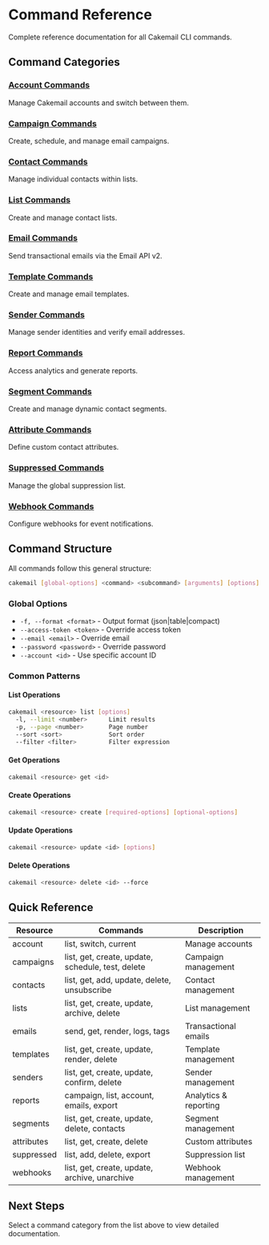 # Command Reference

Complete reference documentation for all Cakemail CLI commands.

## Command Categories

### [Account Commands](./account.md)
Manage Cakemail accounts and switch between them.

### [Campaign Commands](./campaigns.md)
Create, schedule, and manage email campaigns.

### [Contact Commands](./contacts.md)
Manage individual contacts within lists.

### [List Commands](./lists.md)
Create and manage contact lists.

### [Email Commands](./emails.md)
Send transactional emails via the Email API v2.

### [Template Commands](./templates.md)
Create and manage email templates.

### [Sender Commands](./senders.md)
Manage sender identities and verify email addresses.

### [Report Commands](./reports.md)
Access analytics and generate reports.

### [Segment Commands](./segments.md)
Create and manage dynamic contact segments.

### [Attribute Commands](./attributes.md)
Define custom contact attributes.

### [Suppressed Commands](./suppressed.md)
Manage the global suppression list.

### [Webhook Commands](./webhooks.md)
Configure webhooks for event notifications.

## Command Structure

All commands follow this general structure:

```bash
cakemail [global-options] <command> <subcommand> [arguments] [options]
```

### Global Options
- `-f, --format <format>` - Output format (json|table|compact)
- `--access-token <token>` - Override access token
- `--email <email>` - Override email
- `--password <password>` - Override password
- `--account <id>` - Use specific account ID

### Common Patterns

#### List Operations
```bash
cakemail <resource> list [options]
  -l, --limit <number>      Limit results
  -p, --page <number>       Page number
  --sort <sort>             Sort order
  --filter <filter>         Filter expression
```

#### Get Operations
```bash
cakemail <resource> get <id>
```

#### Create Operations
```bash
cakemail <resource> create [required-options] [optional-options]
```

#### Update Operations
```bash
cakemail <resource> update <id> [options]
```

#### Delete Operations
```bash
cakemail <resource> delete <id> --force
```

## Quick Reference

| Resource | Commands | Description |
|----------|----------|-------------|
| account | list, switch, current | Manage accounts |
| campaigns | list, get, create, update, schedule, test, delete | Campaign management |
| contacts | list, get, add, update, delete, unsubscribe | Contact management |
| lists | list, get, create, update, archive, delete | List management |
| emails | send, get, render, logs, tags | Transactional emails |
| templates | list, get, create, update, render, delete | Template management |
| senders | list, get, create, update, confirm, delete | Sender management |
| reports | campaign, list, account, emails, export | Analytics & reporting |
| segments | list, get, create, update, delete, contacts | Segment management |
| attributes | list, get, create, delete | Custom attributes |
| suppressed | list, add, delete, export | Suppression list |
| webhooks | list, get, create, update, archive, unarchive | Webhook management |

## Next Steps

Select a command category from the list above to view detailed documentation.
